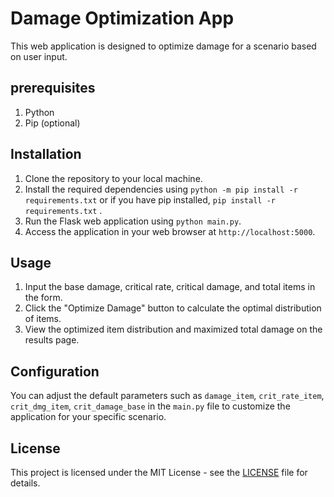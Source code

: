 # Damage Optimization App

This web application is designed to optimize damage for a scenario based on user input.

## prerequisites
1. Python
2. Pip (optional)

## Installation

1. Clone the repository to your local machine.
2. Install the required dependencies using `python -m pip install -r requirements.txt` or if you have pip installed, `pip install -r requirements.txt` .
3. Run the Flask web application using `python main.py`.
4. Access the application in your web browser at `http://localhost:5000`.

## Usage

1. Input the base damage, critical rate, critical damage, and total items in the form.
2. Click the "Optimize Damage" button to calculate the optimal distribution of items.
3. View the optimized item distribution and maximized total damage on the results page.

## Configuration

You can adjust the default parameters such as `damage_item`, `crit_rate_item`, `crit_dmg_item`, `crit_damage_base` in the `main.py` file to customize the application for your specific scenario.

## License

This project is licensed under the MIT License - see the [LICENSE](LICENSE) file for details.
